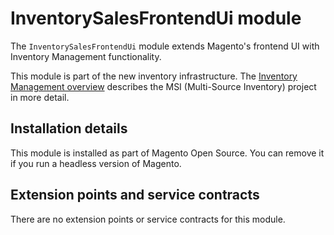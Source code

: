 # InventorySalesFrontendUi module

The `InventorySalesFrontendUi` module extends Magento's frontend UI with Inventory Management functionality. 

This module is part of the new inventory infrastructure. The
[Inventory Management overview](https://devdocs.magento.com/guides/v2.3/inventory/index.html)
describes the MSI (Multi-Source Inventory) project in more detail.

## Installation details

This module is installed as part of Magento Open Source. You can remove it if you run a headless version of Magento.

## Extension points and service contracts

There are no extension points or service contracts for this module.
